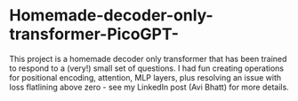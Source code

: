 # Homemade-decoder-only-transformer-PicoGPT-
This project is a homemade decoder only transformer that has been trained to respond to a (very!) small set of questions. I had fun creating operations for positional encoding, attention, MLP layers, plus resolving an issue with loss flatlining above zero - see my LinkedIn post (Avi Bhatt) for more details.
